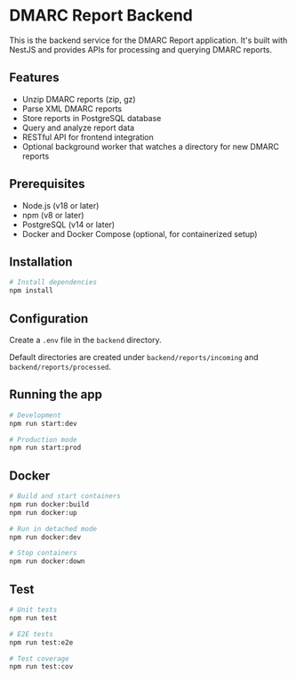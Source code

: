 # DMARC Report Backend

This is the backend service for the DMARC Report application. It's built with NestJS and provides APIs for processing and querying DMARC reports.

## Features

- Unzip DMARC reports (zip, gz)
- Parse XML DMARC reports
- Store reports in PostgreSQL database
- Query and analyze report data
- RESTful API for frontend integration
- Optional background worker that watches a directory for new DMARC reports

## Prerequisites

- Node.js (v18 or later)
- npm (v8 or later)
- PostgreSQL (v14 or later)
- Docker and Docker Compose (optional, for containerized setup)

## Installation

```bash
# Install dependencies
npm install
```

## Configuration

Create a `.env` file in the `backend` directory.

Default directories are created under `backend/reports/incoming` and `backend/reports/processed`.

## Running the app

```bash
# Development
npm run start:dev

# Production mode
npm run start:prod
```

## Docker

```bash
# Build and start containers
npm run docker:build
npm run docker:up

# Run in detached mode
npm run docker:dev

# Stop containers
npm run docker:down
```

## Test

```bash
# Unit tests
npm run test

# E2E tests
npm run test:e2e

# Test coverage
npm run test:cov
```
